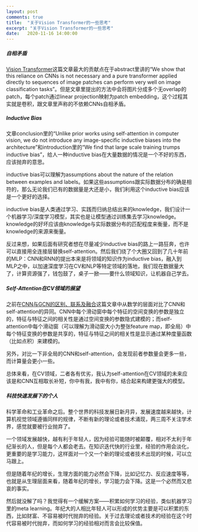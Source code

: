 ```yaml
---
layout: post
comments: true
title:  "关于Vision Transformer的一些思考"
excerpt: "关于Vision Transformer的一些思考"
date:   2020-11-16 14:00:00
---
```


##### 自相矛盾

[Vision Transformer](https://arxiv.org/abs/2010.11929)这篇文章最大的贡献点在于abstract里讲的“We show that this reliance on CNNs is not necessary and a pure transformer applied directly to sequences of image patches can perform very well on image classification tasks”。但是文章里提出的方法中会将图片分成多个无overlap的patch，每个patch通过linear projection映射为patch embedding，这个过程其实就是卷积，跟文章里声称的不依赖CNNs自相矛盾。

##### Inductive Bias 
文章conclusion里的“Unlike prior works using self-attention in computer vision, we do not introduce any image-specific inductive biases into the architecture”和introduction里的“We find that large scale training trumps inductive bias”，给人一种inductive bias在大量数据的情况是一个不好的东西，应该抛弃的意思。

inductive bias可以理解为assumptions about the nature of the relation
between examples and labels。如果这些assumptions跟实际数据分布的确是相符的，那么无论我们已有的数据量是大还是小，我们利用这个inductive bias应该是一个更好的选择。

inductive bias是人类通过学习、实践而归纳总结出来的knowledge，我们设计一个机器学习/深度学习模型，其实也是让模型通过训练集去学习knowledge。knowledge的好坏应该由knowledge与实际数据分布的匹配程度来衡量，而不是knowledge的来源来衡量。

反过来想，如果后面有研究者想在尽量减少inductive bias的路上一路狂奔，也许可以直接用全连接层替换self-attention。然后我们绕了个大圈又回到了几十年前的MLP：CNN和RNN的提出本来是将领域的知识作为inductive bias，融入到MLP之中，以加速深度学习在CV和NLP等特定领域的落地，我们现在数据量大了，计算资源强了，钱包鼓了，桌子一掀——要什么领域知识，让机器自己学去。

##### Self-Attention在CV领域的展望
之前在[CNN与GCN的区别、联系及融合](https://zhuanlan.zhihu.com/p/147654689)这篇文章中从数学的层面对比了CNN和self-attention的异同。CNN中每个滑动窗中每个特征的空间变换的参数是独立的，特征与特征之间的相关性是通过空间变换的参数隐式建模的；而self-attention中每个滑动窗（可以理解为滑动窗大小为整张feature map，即全局）中每个特征变换的参数是共享的，特征与特征之间的相关性是显示通过某种度量函数（比如点积）来建模的。

另外，对比一下非全局的CNN和self-attention，会发现前者参数量会更多一些，而计算量会更小一些。

总体来看，在CV领域，二者各有优劣，我认为self-attention在CV领域的未来应该是和CNN互相取长补短，你中有我，我中有你，结合起来构建更强大的模型。

##### 科技快速发展下的个人
科学革命和工业革命之后。整个世界的科技发展日新月异，发展速度越来越快，计算机视觉领域遵循同样的规律，不断有新的理论或者技术涌现，两三周不关注学术界，感觉就要被行业抛弃了。

一个领域发展越快，越有利于年轻人，因为经验可能随时被颠覆，相对不太利于年纪渐长的人，但是每个人都会老去。在知识迭代快的行业里，经验的作用会淡化，更重要的是学习能力，这样面对一个又一个新的理论或者技术出现的时候，可以立马跟上。

但是随着年纪的增长，生理方面的能力必然会下降，比如记忆力、反应速度等等，也就是从生理层面来看，随着年纪的增长，学习能力会下降。这是一个必然而又悲哀的事实。

然后就没解了吗？我觉得有一个缓解方案——积累如何学习的经验，类似机器学习里的meta learning。年纪大的人相比年轻人可以形成的优势主要是可以积累的东西，比如财富、不容易被时代抛弃的经验。关于过去理论或者技术的经验在这个时代容易被时代抛弃，而如何学习的经验相对而言会比较保值。
